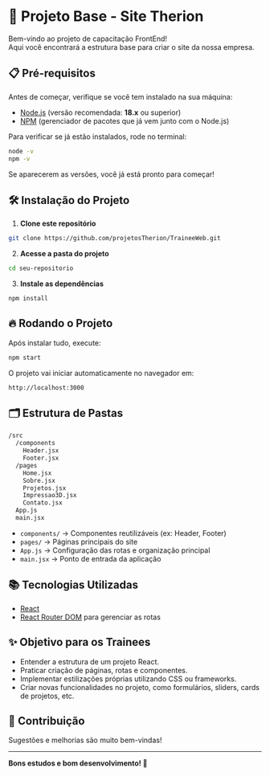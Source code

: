 # 🚀 Projeto Base - Site Therion

Bem-vindo ao projeto de capacitação FrontEnd!  
Aqui você encontrará a estrutura base para criar o site da nossa empresa.

## 📋 Pré-requisitos

Antes de começar, verifique se você tem instalado na sua máquina:

- [Node.js](https://nodejs.org/) (versão recomendada: **18.x** ou superior)
- [NPM](https://www.npmjs.com/) (gerenciador de pacotes que já vem junto com o Node.js)

Para verificar se já estão instalados, rode no terminal:

```bash
node -v
npm -v
```

Se aparecerem as versões, você já está pronto para começar!

## 🛠️ Instalação do Projeto

1. **Clone este repositório**

```bash
git clone https://github.com/projetosTherion/TraineeWeb.git
```

2. **Acesse a pasta do projeto**

```bash
cd seu-repositorio
```

3. **Instale as dependências**

```bash
npm install
```

## 🔥 Rodando o Projeto

Após instalar tudo, execute:

```bash
npm start
```

O projeto vai iniciar automaticamente no navegador em:

```
http://localhost:3000
```

## 🗂️ Estrutura de Pastas

```bash
/src
  /components
    Header.jsx
    Footer.jsx
  /pages
    Home.jsx
    Sobre.jsx
    Projetos.jsx
    Impressao3D.jsx
    Contato.jsx
  App.js
  main.jsx
```

- `components/` → Componentes reutilizáveis (ex: Header, Footer)
- `pages/` → Páginas principais do site
- `App.js` → Configuração das rotas e organização principal
- `main.jsx` → Ponto de entrada da aplicação

## 📚 Tecnologias Utilizadas

- [React](https://react.dev/)
- [React Router DOM](https://reactrouter.com/en/main) para gerenciar as rotas

## ✨ Objetivo para os Trainees

- Entender a estrutura de um projeto React.
- Praticar criação de páginas, rotas e componentes.
- Implementar estilizações próprias utilizando CSS ou frameworks.
- Criar novas funcionalidades no projeto, como formulários, sliders, cards de projetos, etc.

## 🤝 Contribuição

Sugestões e melhorias são muito bem-vindas!

---

**Bons estudos e bom desenvolvimento! 🚀**
